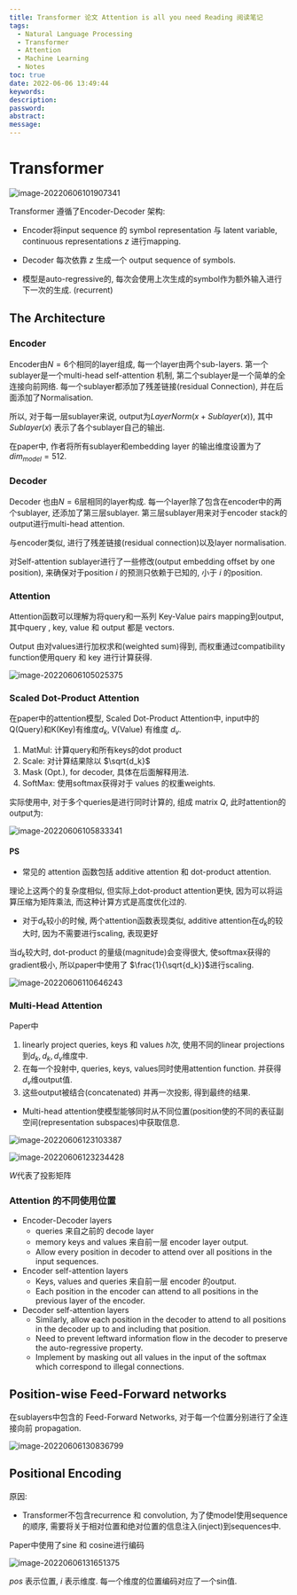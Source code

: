 ```yaml
---
title: Transformer 论文 Attention is all you need Reading 阅读笔记
tags:
  - Natural Language Processing
  - Transformer
  - Attention
  - Machine Learning
  - Notes
toc: true
date: 2022-06-06 13:49:44
keywords:
description:
password:
abstract:
message:
---
```


# Transformer

![image-20220606101907341](./image-20220606101907341.png)

Transformer 遵循了Encoder-Decoder 架构:

*   Encoder将input sequence 的 symbol representation 与 latent variable, continuous representations $z$ 进行mapping. 

*   Decoder 每次依靠 $z$  生成一个 output sequence of symbols.
*   模型是auto-regressive的, 每次会使用上次生成的symbol作为额外输入进行下一次的生成. (recurrent)

<!-- more -->

## The Architecture

### Encoder

Encoder由$N = 6$个相同的layer组成, 每一个layer由两个sub-layers. 第一个sublayer是一个multi-head self-attention 机制, 第二个sublayer是一个简单的全连接向前网络. 每一个sublayer都添加了残差链接(residual Connection), 并在后面添加了Normalisation.

所以, 对于每一层sublayer来说, output为$LayerNorm(x + Sublayer(x))$, 其中 $Sublayer(x)$ 表示了各个sublayer自己的输出. 

在paper中, 作者将所有sublayer和embedding layer 的输出维度设置为了 $dim_{model} =512$.

### Decoder

Decoder 也由$N = 6$层相同的layer构成. 每一个layer除了包含在encoder中的两个sublayer, 还添加了第三层sublayer. 第三层sublayer用来对于encoder stack的output进行multi-head attention. 

与encoder类似, 进行了残差链接(residual connection)以及layer normalisation.

对Self-attention sublayer进行了一些修改(output embedding offset by one position), 来确保对于position $i$ 的预测只依赖于已知的, 小于 $i$ 的position.

### Attention

Attention函数可以理解为将query和一系列 Key-Value pairs mapping到output, 其中query , key, value 和 output 都是 vectors.

Output 由对values进行加权求和(weighted sum)得到, 而权重通过compatibility function使用query 和 key 进行计算获得.

![image-20220606105025375](./image-20220606105025375.png)

### Scaled Dot-Product Attention

在paper中的attention模型, Scaled Dot-Product Attention中, input中的Q(Query)和K(Key)有维度$d_k$, V(Value) 有维度 $d_v$.

1.   MatMul: 计算query和所有keys的dot product
2.   Scale: 对计算结果除以 $\sqrt{d_k}$ 
3.   Mask (Opt.), for decoder, 具体在后面解释用法.
4.   SoftMax: 使用softmax获得对于 values 的权重weights.

实际使用中, 对于多个queries是进行同时计算的, 组成 matrix $Q$, 此时attention的output为:

 ![image-20220606105833341](./image-20220606105833341.png)

#### PS

*   常见的 attention 函数包括 additive attention 和 dot-product attention.

理论上这两个的复杂度相似, 但实际上dot-product attention更快, 因为可以将运算压缩为矩阵乘法, 而这种计算方式是高度优化过的.

*   对于$d_k$较小的时候, 两个attention函数表现类似, additive attention在$d_k$的较大时, 因为不需要进行scaling, 表现更好

当$d_k$较大时, dot-product 的量级(magnitude)会变得很大, 使softmax获得的gradient极小, 所以paper中使用了 $\frac{1}{\sqrt{d_k}}$进行scaling.

![image-20220606110646243](./image-20220606110646243.png)

### Multi-Head Attention

Paper中

1.   linearly project queries, keys 和 values $h$次, 使用不同的linear projections到$d_k,d_k, d_v$维度中. 
2.   在每一个投射中, queries, keys, values同时使用attention function. 并获得$d_v$维output值. 
3.   这些output被结合(concatenated) 并再一次投影, 得到最终的结果.

-   Multi-head attention使模型能够同时从不同位置(position使的不同的表征副空间(representation subspaces)中获取信息. 

![image-20220606123103387](./image-20220606123103387.png)

![image-20220606123234428](./image-20220606123234428.png)

  $W$代表了投影矩阵

### Attention 的不同使用位置

*   Encoder-Decoder layers
    *   queries 来自之前的 decode layer
    *   memory keys and values 来自前一层 encoder layer output.
    *   Allow every position in decoder to attend over all positions in the input sequences.
*   Encoder self-attention layers
    *   Keys, values and queries 来自前一层 encoder 的output.
    *   Each position in the encoder can attend to all positions in the previous layer of the encoder.
*   Decoder self-attention layers
    *   Similarly, allow each position in the decoder to attend to all positions in the decoder up to and including that position. 
    *   Need to prevent leftward information flow in the decoder to preserve the auto-regressive property. 
    *   Implement by masking out all values in the input of the softmax which correspond to illegal connections.

## Position-wise Feed-Forward networks

在sublayers中包含的 Feed-Forward Networks, 对于每一个位置分别进行了全连接向前 propagation.

![image-20220606130836799](./image-20220606130836799.png)

## Positional Encoding

原因: 

*   Transformer不包含recurrence 和 convolution, 为了使model使用sequence的顺序, 需要将关于相对位置和绝对位置的信息注入(inject)到sequences中.

Paper中使用了sine 和 cosine进行编码

![image-20220606131651375](./image-20220606131651375.png)

$pos$ 表示位置, $i$ 表示维度. 每一个维度的位置编码对应了一个sin值.
